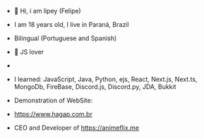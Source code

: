 - 👋 Hi, i am lipey (Felipe)

- I am 18 years old, I live in Paraná, Brazil
- Bilingual (Portuguese and Spanish)
- 💖 JS lover
- 
- I learned: JavaScript, Java, Python, ejs, React, Next.js, Next.ts, MongoDb, FireBase, Discord.js, Discord.py, JDA, Bukkit

- Demonstration of WebSite:
- https://www.hagap.com.br

- CEO and Developer of https://animeflix.me
